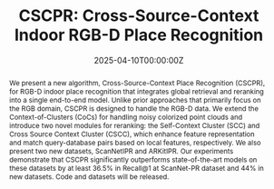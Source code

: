 ---
title: "CSCPR: Cross-Source-Context Indoor RGB-D Place Recognition"
authors:
- admin
- Zhuo Deng
- Zheming Zhou
- Min Sun
- Omid Ghasemalizadeh
- Cheng-Hao Kuo
- Arnie Sen
- Dinesh Manocha

date: "2025-04-10T00:00:00Z"
doi: ""

# Schedule page publish date (NOT publication's date).
publishDate: "2025-04-10T00:00:00Z"

# Publication type.
# Accepts a single type but formatted as a YAML list (for Hugo requirements).
# Enter a publication type from the CSL standard.
publication_types: ["journal"]

# Publication name and optional abbreviated publication name.
publication: IEEE Robotics and Automation Letters 2025
publication_short: In *RA-L 2025*

abstract: "We present a new algorithm, Cross-Source-Context Place Recognition (CSCPR), for RGB-D indoor place recognition that integrates global retrieval and reranking into a single end-to-end model. Unlike prior approaches that primarily focus on the RGB domain, CSCPR is designed to handle the RGB-D data. We extend the Context-of-Clusters (CoCs) for handling noisy colorized point clouds and introduce two novel modules for reranking: the Self-Context Cluster (SCC) and Cross Source Context Cluster (CSCC), which enhance feature representation and match query-database pairs based on local features, respectively. We also present two new datasets, ScanNetIPR and ARKitIPR. Our experiments demonstrate that CSCPR significantly outperforms state-of-the-art models on these datasets by at least 36.5% in Recall@1 at ScanNet-PR dataset and 44% in new datasets. Code and datasets will be released."


# Summary. An optional shortened abstract.
# summary: Lorem ipsum dolor sit amet, consectetur adipiscing elit. Duis posuere tellus ac convallis placerat. Proin tincidunt magna sed ex sollicitudin condimentum.

tags:
- RGB-D Place Recognition
- Indoor Place Recognition

featured: true

# links:
# - name: Website
#   url: https://robotixx.github.io/GND/
#   icon_pack: fab
#   icon: twitter
url_pdf: "https://arxiv.org/pdf/2407.17457"
url_code: ''
url_dataset: ''
url_poster: ''
url_project: ''
url_slides: ''
url_source: ''
url_video: ''

# Featured image
# To use, add an image named `featured.jpg/png` to your page's folder. 
image:
  caption: 'Image credit: [**Unsplash**](https://unsplash.com/photos/s9CC2SKySJM)'
  focal_point: ""
  preview_only: false

# Associated Projects (optional).
#   Associate this publication with one or more of your projects.
#   Simply enter your project's folder or file name without extension.
#   E.g. `internal-project` references `content/project/internal-project/index.md`.
#   Otherwise, set `projects: []`.
# projects:
# - internal-project

# Slides (optional).
#   Associate this publication with Markdown slides.
#   Simply enter your slide deck's filename without extension.
#   E.g. `slides: "example"` references `content/slides/example/index.md`.
#   Otherwise, set `slides: ""`.
# slides: example
---